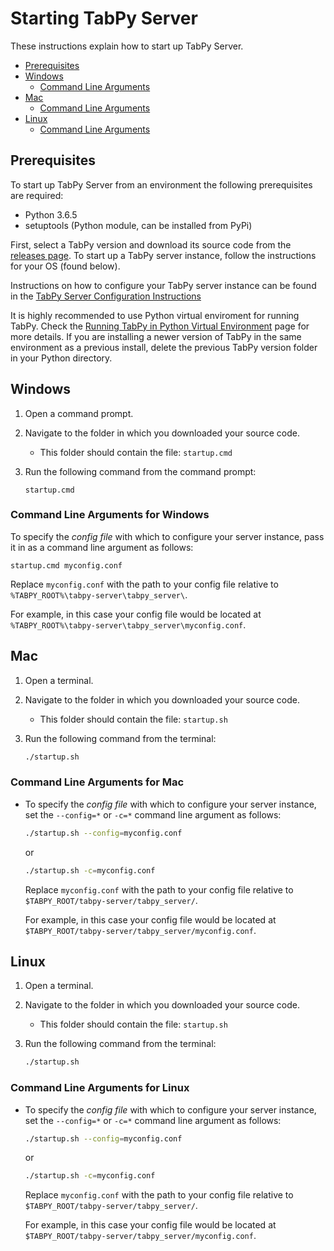 # Starting TabPy Server

These instructions explain how to start up TabPy Server.

<!-- markdownlint-disable MD004 -->
<!-- toc -->

- [Prerequisites](#prerequisites)
- [Windows](#windows)
  * [Command Line Arguments](#command-line-arguments)
- [Mac](#mac)
  * [Command Line Arguments](#command-line-arguments-1)
- [Linux](#linux)
  * [Command Line Arguments](#command-line-arguments-2)

<!-- tocstop -->
<!-- markdownlint-enable MD004 -->

## Prerequisites

To start up TabPy Server from an environment the following prerequisites are required:

- Python 3.6.5
- setuptools (Python module, can be installed from PyPi)

First, select a TabPy version and download its source code from the
[releases page](https://github.com/tableau/TabPy/releases). To start up
a TabPy server instance, follow the instructions for your OS (found below).

Instructions on how to configure your TabPy server instance can be found in the
[TabPy Server Configuration Instructions](server-config.md)

It is highly recommended to use Python virtual enviroment for running TabPy.
Check the [Running TabPy in Python Virtual Environment](tabpy-virtualenv.md) page
for more details.
If you are installing a newer version of TabPy in the same environment as a
previous install, delete the previous TabPy version folder in your Python directory.

## Windows

1. Open a command prompt.
2. Navigate to the folder in which you downloaded your source code.
    - This folder should contain the file: ```startup.cmd```
3. Run the following command from the command prompt:

    ```batch
    startup.cmd
    ```

### Command Line Arguments for Windows

To specify the *config file* with which to configure your server instance, pass
it in as a command line argument as follows:

```batch
startup.cmd myconfig.conf
```

Replace `myconfig.conf` with the path to your config file relative to
`%TABPY_ROOT%\tabpy-server\tabpy_server\`.

For example, in this case your config file would be located at
`%TABPY_ROOT%\tabpy-server\tabpy_server\myconfig.conf`.

## Mac

1. Open a terminal.
2. Navigate to the folder in which you downloaded your source code.
    - This folder should contain the file: ```startup.sh```
3. Run the following command from the terminal:

    ```bash
    ./startup.sh
    ```

### Command Line Arguments for Mac

- To specify the *config file* with which to configure your server instance, set the ```--config=*``` or ```-c=*``` command line argument as follows:

    ```bash
    ./startup.sh --config=myconfig.conf
    ```

    or

    ```bash
    ./startup.sh -c=myconfig.conf
    ```

    Replace ```myconfig.conf``` with the path to your config file relative to ```$TABPY_ROOT/tabpy-server/tabpy_server/```.

    For example, in this case your config file would be located at ```$TABPY_ROOT/tabpy-server/tabpy_server/myconfig.conf```.

## Linux

1. Open a terminal.
2. Navigate to the folder in which you downloaded your source code.
    - This folder should contain the file: ```startup.sh```
3. Run the following command from the terminal:

    ```bash
    ./startup.sh
    ```

### Command Line Arguments for Linux

- To specify the *config file* with which to configure your server instance, set the ```--config=*``` or ```-c=*``` command line argument as follows:

    ```bash
    ./startup.sh --config=myconfig.conf
    ```

    or

    ```bash
    ./startup.sh -c=myconfig.conf
    ```

    Replace ```myconfig.conf``` with the path to your config file relative to ```$TABPY_ROOT/tabpy-server/tabpy_server/```.

    For example, in this case your config file would be located at ```$TABPY_ROOT/tabpy-server/tabpy_server/myconfig.conf```.

